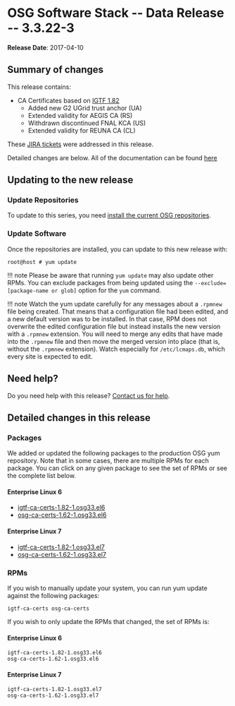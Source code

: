 OSG Software Stack -- Data Release -- 3.3.22-3
==============================================

**Release Date**: 2017-04-10

Summary of changes
------------------

This release contains:

-   CA Certificates based on [IGTF 1.82](http://dist.eugridpma.info/distribution/igtf/current/CHANGES)
    -   Added new G2 UGrid trust anchor (UA)
    -   Extended validity for AEGIS CA (RS)
    -   Withdrawn discontinued FNAL KCA (US)
    -   Extended validity for REUNA CA (CL)

These [JIRA tickets](https://jira.opensciencegrid.org/issues/?jql=project%20%3D%20SOFTWARE%20AND%20fixVersion%20%3D%203.3.22-3%20ORDER%20BY%20priority%20DESC%2C%20key%20DESC) were addressed in this release.

Detailed changes are below. All of the documentation can be found [here](../../)

Updating to the new release
---------------------------

### Update Repositories

To update to this series, you need [install the current OSG repositories](../../common/yum#install-osg-repositories).

### Update Software

Once the repositories are installed, you can update to this new release with:

``` console
root@host # yum update
```

!!! note
    Please be aware that running `yum update` may also update other RPMs. You can exclude packages from being updated using the `--exclude=[package-name or glob]` option for the `yum` command.

!!! note
    Watch the yum update carefully for any messages about a `.rpmnew` file being created. That means that a configuration file had been edited, and a new default version was to be installed. In that case, RPM does not overwrite the edited configuration file but instead installs the new version with a `.rpmnew` extension. You will need to merge any edits that have made into the `.rpmnew` file and then move the merged version into place (that is, without the `.rpmnew` extension). Watch especially for `/etc/lcmaps.db`, which every site is expected to edit.

Need help?
----------

Do you need help with this release? [Contact us for help](../../common/help).

Detailed changes in this release
--------------------------------

### Packages

We added or updated the following packages to the production OSG yum repository. Note that in some cases, there are multiple RPMs for each package. You can click on any given package to see the set of RPMs or see the complete list below.

#### Enterprise Linux 6

-   [igtf-ca-certs-1.82-1.osg33.el6](https://koji.chtc.wisc.edu/koji/search?match=glob&type=build&terms=igtf-ca-certs-1.82-1.osg33.el6)
-   [osg-ca-certs-1.62-1.osg33.el6](https://koji.chtc.wisc.edu/koji/search?match=glob&type=build&terms=osg-ca-certs-1.62-1.osg33.el6)

#### Enterprise Linux 7

-   [igtf-ca-certs-1.82-1.osg33.el7](https://koji.chtc.wisc.edu/koji/search?match=glob&type=build&terms=igtf-ca-certs-1.82-1.osg33.el7)
-   [osg-ca-certs-1.62-1.osg33.el7](https://koji.chtc.wisc.edu/koji/search?match=glob&type=build&terms=osg-ca-certs-1.62-1.osg33.el7)

### RPMs

If you wish to manually update your system, you can run yum update against the following packages:

    igtf-ca-certs osg-ca-certs

If you wish to only update the RPMs that changed, the set of RPMs is:

#### Enterprise Linux 6

``` file
igtf-ca-certs-1.82-1.osg33.el6
osg-ca-certs-1.62-1.osg33.el6
```

#### Enterprise Linux 7

``` file
igtf-ca-certs-1.82-1.osg33.el7
osg-ca-certs-1.62-1.osg33.el7
```

